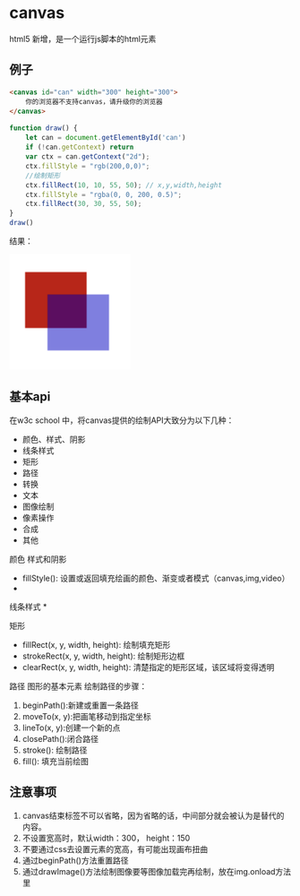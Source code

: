 # canvas

html5 新增，是一个运行js脚本的html元素

## 例子

```html
<canvas id="can" width="300" height="300">
    你的浏览器不支持canvas，请升级你的浏览器
</canvas>
```

```js
function draw() {
    let can = document.getElementById('can')
    if (!can.getContext) return
    var ctx = can.getContext("2d");
    ctx.fillStyle = "rgb(200,0,0)";
    //绘制矩形
    ctx.fillRect(10, 10, 55, 50); // x,y,width,height
    ctx.fillStyle = "rgba(0, 0, 200, 0.5)";
    ctx.fillRect(30, 30, 55, 50);
}
draw()
```
结果：
 
![结果](./photo/example.png)

## 基本api

在w3c school 中，将canvas提供的绘制API大致分为以下几种：

* 颜色、样式、阴影
* 线条样式
* 矩形
* 路径
* 转换
* 文本
* 图像绘制
* 像素操作
* 合成
* 其他

颜色 样式和阴影

* fillStyle(): 设置或返回填充绘画的颜色、渐变或者模式（canvas,img,video）
* 

线条样式
* 

矩形
* fillRect(x, y, width, height): 绘制填充矩形
* strokeRect(x, y, width, height): 绘制矩形边框
* clearRect(x, y, width, height): 清楚指定的矩形区域，该区域将变得透明

路径
图形的基本元素
绘制路径的步骤：
1. beginPath():新建或重置一条路径
2. moveTo(x, y):把画笔移动到指定坐标
3. lineTo(x, y):创建一个新的点
4. closePath():闭合路径
5. stroke(): 绘制路径
6. fill(): 填充当前绘图

## 注意事项

1. canvas结束标签不可以省略，因为省略的话，中间部分就会被认为是替代的内容。
2. 不设置宽高时，默认width：300， height：150
3. 不要通过css去设置元素的宽高，有可能出现画布扭曲
4. 通过beginPath()方法重置路径
5. 通过drawImage()方法绘制图像要等图像加载完再绘制，放在img.onload方法里